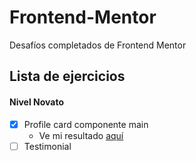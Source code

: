 # Frontend-Mentor
Desafíos completados de Frontend Mentor

## Lista de ejercicios
#### Nivel Novato
- [x] Profile card componente main
   - Ve mi resultado [aquí](https://profile-card-component-coral.vercel.app/)
- [ ] Testimonial

